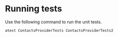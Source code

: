 # Running tests

Use the following command to run the unit tests.

```
atest ContactsProviderTests ContactsProviderTests2
```